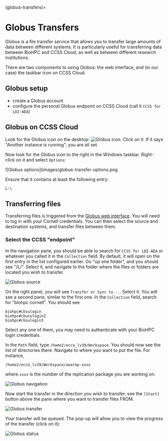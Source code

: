 (globus-transfers)=
# Globus Transfers

Globus is a file transfer service that allows you to transfer large amounts of data between different systems. It is particularly useful for transferring data between BioHPC and CCSS Cloud, as well as between different research institutions.

There are two components to using Globus: the web interface, and (in our case) the taskbar icon on CCSS Cloud.

## Globus setup

- create a Globus account
- configure the personal Globus endpoint on CCSS Cloud (call it `CCSS for LDI-AEA`)

## Globus on CCSS Cloud

Look for the Globus icon on the desktop: ![Globus icon](images/globus-icon.png). Click on it. If it says "Another instance is running", you are all set.

Now look for the Globus icon to the right in the Windows taskbar. Right-click on it and select `Options`:

![Globus options](images/globus-transfer-options.png

Ensure that it contains at least the following entry:

```
L:\
```

## Transferring files

Transferring files is triggered from the [Globus web interface](https://app.globus.org/file-manager). You will need to log in with your Cornell credentials. You can then select the source and destination systems, and transfer files between them.

### Select the CCSS "endpoint"

In the navigation pane, you should be able to search for `CCSS for LDI-AEA` or whatever you called it in the `Collection` field. By default, it will open on the first entry in the list configured earlier. Go "up one folder", and you should see "/L/". Select it, and navigate to the folder where the files or folders are located you wish to transfer.

![Globus source](images/globus-transfer-navigate1.png)

On the right panel, you will see `Transfer or Sync to...`. Select it. You will see a second pane, similar to the first one. In the `Collection` field, search for "biohpc cornell". You should see 

```
biohpc#cbsulogin
biohpc#cbusulogin2
biohpc#cbsulogin3
```

Select any one of them, you may need to authenticate with your BioHPC login credentials. 

In the `Path` field, type `/home2/ecco_lv39/Workspace`. You should now see the list of directories there. Navigate to where you want to put the file. For instance,

```
/home2/ecco_lv39/Workspace/aearep-xxxx
```

where `xxxx` is the number of the replication package you are working on. 

![Globus navigation](images/globus-transfer-navigate2.png)

Now start the transfer in the direction you wish to transfer, see the `[Start]` button above the pane where you want to transfer files FROM.

![Globus transfer](images/globus-transfer-navigate3.png)

Your transfer will be queued. The pop-up will allow you to view the progress of the transfer (click on it):

![Globus status](images/globus-transfer-status.png)
